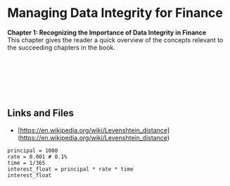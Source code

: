 # Managing Data Integrity for Finance

**Chapter 1: Recognizing the Importance of Data Integrity in Finance** <br />
This chapter gives the reader a quick overview of the concepts relevant to the succeeding chapters in the book.

<br />
<br />
<br />
<br />
<br />

## Links and Files

- [https://en.wikipedia.org/wiki/Levenshtein_distance]
(https://en.wikipedia.org/wiki/Levenshtein_distance)

```
principal = 1000
rate = 0.001 # 0.1%
time = 1/365
interest_float = principal * rate * time
interest_float
```
